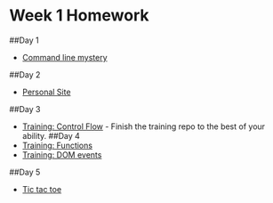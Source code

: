 # Week 1 Homework

##Day 1
- [Command line mystery](https://github.com/sf-wdi-33/cl-mystery) 

##Day 2
- [Personal Site](https://github.com/sf-wdi-33/personal-portfolio)

##Day 3
- [Training: Control Flow](https://github.com/sf-wdi-33/js-control-flow-training) - Finish the training repo to the best of your ability.
##Day 4
- [Training: Functions](https://github.com/sf-wdi-33/functions-training)
- [Training: DOM events](https://github.com/sf-wdi-33/jquery-dom-lab)

##Day 5
- [Tic tac toe](https://github.com/sf-wdi-33/tic-tac-toe)
